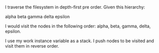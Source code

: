 I traverse the filesystem in depth-first pre order. Given this hierarchy:alpha	beta	gammadelta	epsilonI would visit the nodes in the following order: alpha, beta, gamma, delta, epsilon.I use my work instance variable as a stack. I push nodes to be visited and visit them in reverse order.